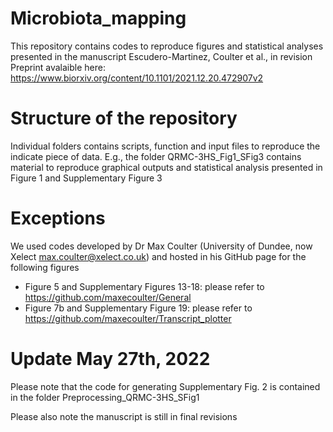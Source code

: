 # Microbiota_mapping
This repository contains codes to reproduce figures and statistical analyses presented in the manuscript Escudero-Martinez, Coulter et al., in revision
Preprint avalaible here: https://www.biorxiv.org/content/10.1101/2021.12.20.472907v2

# Structure of the repository
Individual folders contains scripts, function and input files to reproduce the indicate piece of data. E.g., the folder QRMC-3HS_Fig1_SFig3 contains material to reproduce graphical outputs and statistical analysis presented in Figure 1 and Supplementary Figure 3

# Exceptions
We used codes developed by Dr Max Coulter (University of Dundee, now Xelect max.coulter@xelect.co.uk) and hosted in his GitHub page for the following figures
- Figure 5 and Supplementary Figures 13-18: please refer to https://github.com/maxecoulter/General
- Figure 7b and Supplementary Figure 19: please refer to https://github.com/maxecoulter/Transcript_plotter

# Update May 27th, 2022
Please note that the code for generating Supplementary Fig. 2 is contained in the folder Preprocessing_QRMC-3HS_SFig1

Please also note the manuscript is still in final revisions
